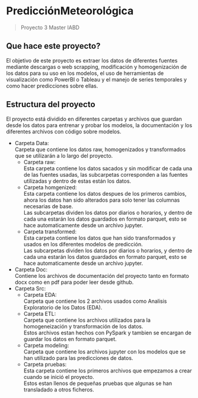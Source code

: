 # PredicciónMeteorológica
> Proyecto 3 Master IABD

## Que hace este proyecto?
El objetivo de este proyecto es extraer los datos de diferentes fuentes mediante descargas o web scrapping, modificación y homogenización de los datos para su uso en los modelos, el uso de herramientas de visualización como PowerBI o Tableau y el manejo de series temporales y como hacer predicciones sobre ellas. 

## Estructura del proyecto
El proyecto está dividido en diferentes carpetas y archivos que guardan desde los datos para entrenar y probar los modelos, la documentación y los diferentes archivos con código sobre modelos.  
- Carpeta Data:  
    Carpeta que contiene los datos raw, homogenizados y transformados que se utilizarán a lo largo del proyecto.  
    * Carpeta raw:    
          Esta carpeta contiene los datos sacados y sin modificar de cada una de las fuentes usadas, las subcarpetas corresponden a las fuentes utilizadas y dentro de estas están los datos.  
    * Carpeta homgenized:    
          Esta carpeta contiene los datos despues de los primeros cambios, ahora los datos han sido alterados para solo tener las columnas necesarias de base.  
          Las subcarpetas dividen los datos por diarios o horarios, y dentro de cada una estarán los datos guardados en formato parquet, esto se hace automaticamente desde un archivo jupyter.  
    * Carpeta transformed:    
          Esta carpeta contiene los datos que han sido transformados y usados en los diferentes modelos de predicción.  
          Las subcarpetas dividen los datos por diarios o horarios, y dentro de cada una estarán los datos guardados en formato parquet, esto se hace automaticamente desde un archivo jupyter.   
- Carpeta Doc:  
      Contiene los archivos de documentación del proyecto tanto en formato docx como en pdf para poder leer desde github.
- Carpeta Src:  
    * Carpeta EDA:  
            Carpeta que contiene los 2 archivos usados como Analisis Exploratorio de los Datos (EDA).
    * Carpeta ETL:  
            Carpeta que contiene los archivos utilizados para la homogeneización y transformación de los datos.  
            Estos archivos estan hechos con PySpark y tambien se encargan de guardar los datos en formato parquet.
    * Carpeta modeling:  
            Carpeta que contiene los archivos jupyter con los modelos que se han utilizado para las predicciones de datos.
    * Carpeta pruebas:  
            Esta carpeta contiene los primeros archivos que empezamos a crear cuando se inició el proyecto.  
            Estos estan llenos de pequeñas pruebas que algunas se han transladado a otros ficheros.
